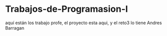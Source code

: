 # Trabajos-de-Programasion-I
aquí están los trabajo profe, el proyecto esta aqui, y el reto3 lo tiene Andres Barragan
